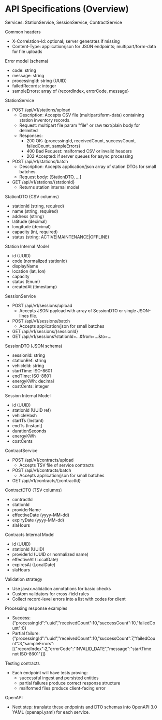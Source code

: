 # API Specifications (Overview)

Services: StationService, SessionService, ContractService

Common headers
- X-Correlation-Id: optional; server generates if missing
- Content-Type: application/json for JSON endpoints; multipart/form-data for file uploads

Error model (schema)
- code: string
- message: string
- processingId: string (UUID)
- failedRecords: integer
- sampleErrors: array of {recordIndex, errorCode, message}

StationService
- POST /api/v1/stations/upload
  - Description: Accepts CSV file (multipart/form-data) containing station inventory records.
  - Request: multipart file param "file" or raw text/plain body for delimited
  - Responses:
    - 200 OK: {processingId, receivedCount, successCount, failedCount, sampleErrors}
    - 400 Bad Request: malformed CSV or invalid headers
    - 202 Accepted: if server queues for async processing
- POST /api/v1/stations/batch
  - Description: Accepts application/json array of station DTOs for small batches.
  - Request body: [StationDTO, ...]
- GET /api/v1/stations/{stationId}
  - Returns station internal model

StationDTO (CSV columns)
- stationId (string, required)
- name (string, required)
- address (string)
- latitude (decimal)
- longitude (decimal)
- capacity (int, required)
- status (string: ACTIVE|MAINTENANCE|OFFLINE)

Station Internal Model
- id (UUID)
- code (normalized stationId)
- displayName
- location (lat, lon)
- capacity
- status (Enum)
- createdAt (timestamp)

SessionService
- POST /api/v1/sessions/upload
  - Accepts JSON payload with array of SessionDTO or single JSON-lines file.
- POST /api/v1/sessions/batch
  - Accepts application/json for small batches
- GET /api/v1/sessions/{sessionId}
- GET /api/v1/sessions?stationId=...&from=...&to=...

SessionDTO (JSON schema)
- sessionId: string
- stationRef: string
- vehicleId: string
- startTime: ISO-8601
- endTime: ISO-8601
- energyKWh: decimal
- costCents: integer

Session Internal Model
- id (UUID)
- stationId (UUID ref)
- vehicleHash
- startTs (Instant)
- endTs (Instant)
- durationSeconds
- energyKWh
- costCents

ContractService
- POST /api/v1/contracts/upload
  - Accepts TSV file of service contracts
- POST /api/v1/contracts/batch
  - Accepts application/json for small batches
- GET /api/v1/contracts/{contractId}

ContractDTO (TSV columns)
- contractId
- stationId
- providerName
- effectiveDate (yyyy-MM-dd)
- expiryDate (yyyy-MM-dd)
- slaHours

Contracts Internal Model
- id (UUID)
- stationId (UUID)
- providerId (UUID or normalized name)
- effectiveAt (LocalDate)
- expiresAt (LocalDate)
- slaHours

Validation strategy
- Use javax.validation annotations for basic checks
- Custom validators for cross-field rules
- Collect record-level errors into a list with codes for client

Processing response examples
- Success:
  {"processingId":"uuid","receivedCount":10,"successCount":10,"failedCount":0}
- Partial failure:
  {"processingId":"uuid","receivedCount":10,"successCount":7,"failedCount":3,"sampleErrors":[{"recordIndex":2,"errorCode":"INVALID_DATE","message":"startTime not ISO-8601"}]}

Testing contracts
- Each endpoint will have tests proving:
  - successful ingest and persisted entities
  - partial failures produce correct response structure
  - malformed files produce client-facing error

OpenAPI
- Next step: translate these endpoints and DTO schemas into OpenAPI 3.0 YAML (openapi.yaml) for each service.
